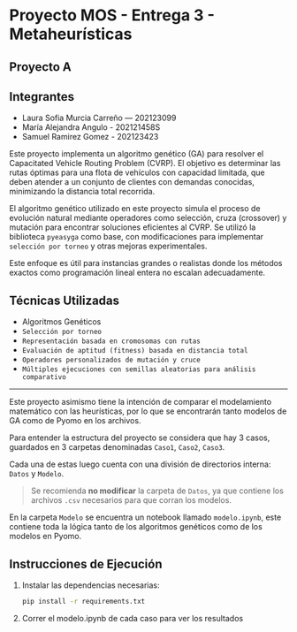 # Proyecto MOS - Entrega 3 - Metaheurísticas

## Proyecto A

##  Integrantes

- Laura Sofia Murcia  Carreño — 202123099
- María Alejandra Angulo - 202121458S
- Samuel Ramirez Gomez - 202123423

Este proyecto implementa un algoritmo genético (GA) para resolver el Capacitated Vehicle Routing Problem (CVRP). El objetivo es determinar las rutas óptimas para una flota de vehículos con capacidad limitada, que deben atender a un conjunto de clientes con demandas conocidas, minimizando la distancia total recorrida.

El algoritmo genético utilizado en este proyecto simula el proceso de evolución natural mediante operadores como selección, cruza (crossover) y mutación para encontrar soluciones eficientes al CVRP. Se utilizó la biblioteca `pyeasyga` como base, con modificaciones para implementar `selección por torneo` y otras mejoras experimentales.

Este enfoque es útil para instancias grandes o realistas donde los métodos exactos como programación lineal entera no escalan adecuadamente.

## Técnicas Utilizadas

- Algoritmos Genéticos  
- `Selección por torneo`  
- `Representación basada en cromosomas con rutas`  
- `Evaluación de aptitud (fitness) basada en distancia total`  
- `Operadores personalizados de mutación y cruce`  
- `Múltiples ejecuciones con semillas aleatorias para análisis comparativo`

---

Este proyecto asimismo tiene la intención de comparar el modelamiento matemático con las heurísticas, por lo que se encontrarán tanto modelos de GA como de Pyomo en los archivos.

Para entender la estructura del proyecto se considera que hay 3 casos, guardados en 3 carpetas denominadas `Caso1`, `Caso2`, `Caso3`.

Cada una de estas luego cuenta con una división de directorios interna: `Datos` y `Modelo`.

> Se recomienda **no modificar** la carpeta de `Datos`, ya que contiene los archivos `.csv` necesarios para que corran los modelos.

En la carpeta `Modelo` se encuentra un notebook llamado `modelo.ipynb`, este contiene toda la lógica tanto de los algoritmos genéticos como de los modelos en Pyomo.

## Instrucciones de Ejecución

1. Instalar las dependencias necesarias:
   ```bash
   pip install -r requirements.txt

2. Correr el modelo.ipynb de cada caso para ver los resultados
